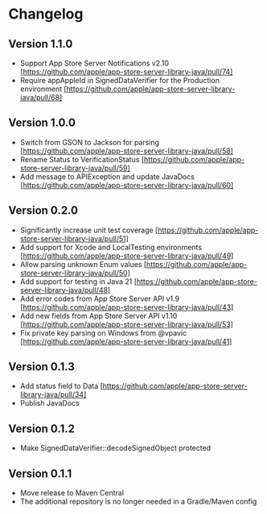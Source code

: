 # Changelog

## Version 1.1.0
- Support App Store Server Notifications v2.10 [https://github.com/apple/app-store-server-library-java/pull/74]
- Require appAppleId in SignedDataVerifier for the Production environment [https://github.com/apple/app-store-server-library-java/pull/68]

## Version 1.0.0
- Switch from GSON to Jackson for parsing [https://github.com/apple/app-store-server-library-java/pull/58]
- Rename Status to VerificationStatus [https://github.com/apple/app-store-server-library-java/pull/59]
- Add message to APIException and update JavaDocs [https://github.com/apple/app-store-server-library-java/pull/60]

## Version 0.2.0
- Significantly increase unit test coverage [https://github.com/apple/app-store-server-library-java/pull/51]
- Add support for Xcode and LocalTesting environments [https://github.com/apple/app-store-server-library-java/pull/49]
- Allow parsing unknown Enum values [https://github.com/apple/app-store-server-library-java/pull/50]
- Add support for testing in Java 21 [https://github.com/apple/app-store-server-library-java/pull/48]
- Add error codes from App Store Server API v1.9 [https://github.com/apple/app-store-server-library-java/pull/43]
- Add new fields from App Store Server API v1.10 [https://github.com/apple/app-store-server-library-java/pull/53]
- Fix private key parsing on Windows from @vpavic [https://github.com/apple/app-store-server-library-java/pull/41]

## Version 0.1.3

- Add status field to Data [https://github.com/apple/app-store-server-library-java/pull/34]
- Publish JavaDocs

## Version 0.1.2

- Make SignedDataVerifier::decodeSignedObject protected

## Version 0.1.1

- Move release to Maven Central
- The additional repository is no longer needed in a Gradle/Maven config
